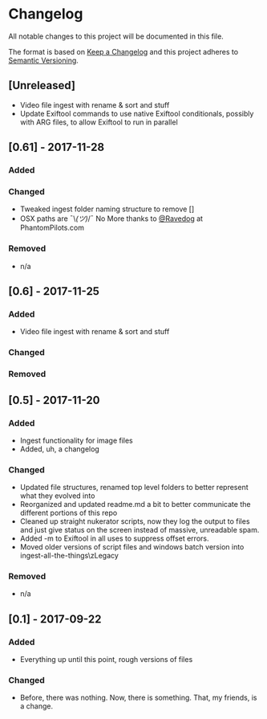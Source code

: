 # Changelog
All notable changes to this project will be documented in this file.

The format is based on [Keep a Changelog](http://keepachangelog.com/en/1.0.0/)
and this project adheres to [Semantic Versioning](http://semver.org/spec/v2.0.0.html).

## [Unreleased]
- Video file ingest with rename & sort and stuff
- Update Exiftool commands to use native Exiftool conditionals, possibly with ARG files, to allow Exiftool to run in parallel

## [0.61] - 2017-11-28
### Added

### Changed
- Tweaked ingest folder naming structure to remove []
- OSX paths are ¯\\_(ツ)_/¯ No More thanks to [@Ravedog](https://phantompilots.com/members/ravedog.88118/) at PhantomPilots.com

### Removed
- n/a

## [0.6] - 2017-11-25
### Added
- Video file ingest with rename & sort and stuff

### Changed

### Removed

## [0.5] - 2017-11-20
### Added
- Ingest functionality for image files
- Added, uh, a changelog

### Changed
- Updated file structures, renamed top level folders to better represent what they evolved into
- Reorganized and updated readme.md a bit to better communicate the different portions of this repo
- Cleaned up straight nukerator scripts, now they log the output to files and just give status on the screen instead of massive, unreadable spam.
- Added -m to Exiftool in all uses to suppress offset errors.
- Moved older versions of script files and windows batch version into ingest-all-the-things\zLegacy

### Removed
- n/a

## [0.1] - 2017-09-22
### Added
- Everything up until this point, rough versions of files

### Changed
- Before, there was nothing. Now, there is something. That, my friends, is a change.